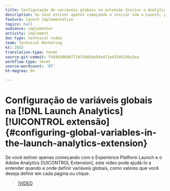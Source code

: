```yaml
---
title: Configuração de variáveis globais na extensão Iniciar o Analytics
description: Se você estiver apenas começando a iniciar com o Launch, por Adobe e a extensão do Adobe Analytics, este vídeo pode ajudá-lo a entender quando e onde definir variáveis globais, ou seja, valores que você deseja que sejam definidos em cada página ou clique.
feature: launch implementation
topics: null
audience: implementer
activity: implement
doc-type: technical video
team: Technical Marketing
kt: 2855
translation-type: tm+mt
source-git-commit: f4d4b506b6771d75402de54a471e437d81d9a1ea
workflow-type: tm+mt
source-wordcount: '97'
ht-degree: 0%

---
```



# Configuração de variáveis  globais na [!DNL Launch Analytics] [!UICONTROL extensão] {#configuring-global-variables-in-the-launch-analytics-extension}

Se você estiver apenas começando com o Experience Platform Launch e o Adobe Analytics [!UICONTROL Extension], este vídeo pode ajudá-lo a entender quando e onde definir variáveis globais, como valores que você deseja definir em cada página ou clique.

>[!VIDEO](https://video.tv.adobe.com/v/27181/?quality=9)
